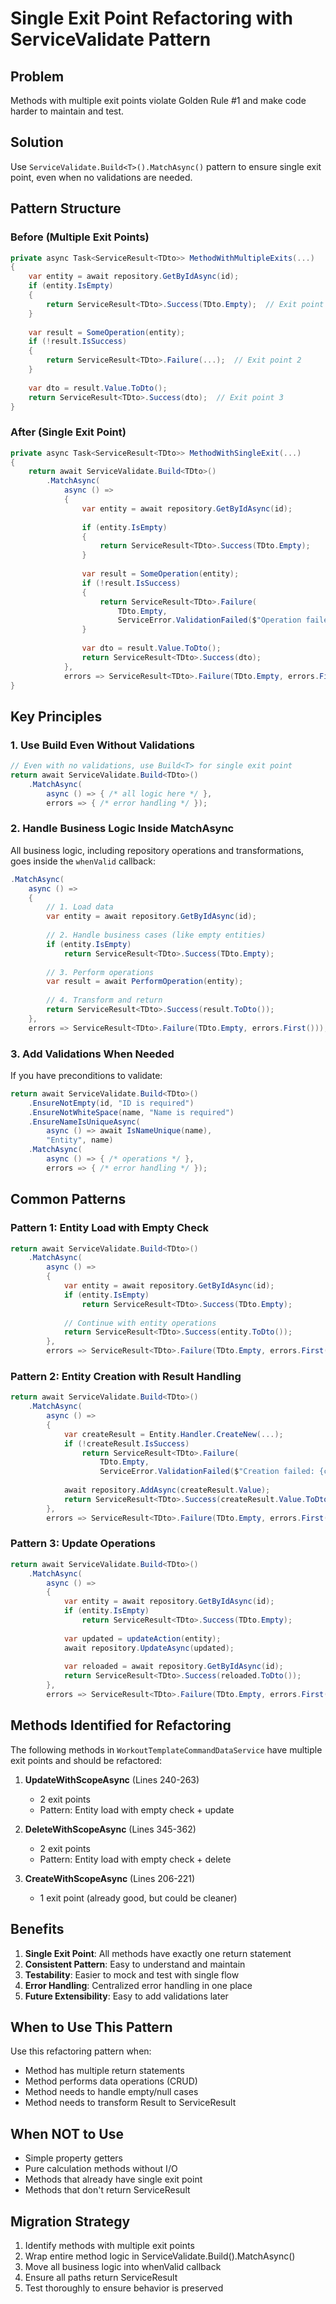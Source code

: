 # Single Exit Point Refactoring with ServiceValidate Pattern

## Problem
Methods with multiple exit points violate Golden Rule #1 and make code harder to maintain and test.

## Solution
Use `ServiceValidate.Build<T>().MatchAsync()` pattern to ensure single exit point, even when no validations are needed.

## Pattern Structure

### Before (Multiple Exit Points)
```csharp
private async Task<ServiceResult<TDto>> MethodWithMultipleExits(...)
{
    var entity = await repository.GetByIdAsync(id);
    if (entity.IsEmpty)
    {
        return ServiceResult<TDto>.Success(TDto.Empty);  // Exit point 1
    }
    
    var result = SomeOperation(entity);
    if (!result.IsSuccess)
    {
        return ServiceResult<TDto>.Failure(...);  // Exit point 2
    }
    
    var dto = result.Value.ToDto();
    return ServiceResult<TDto>.Success(dto);  // Exit point 3
}
```

### After (Single Exit Point)
```csharp
private async Task<ServiceResult<TDto>> MethodWithSingleExit(...)
{
    return await ServiceValidate.Build<TDto>()
        .MatchAsync(
            async () =>
            {
                var entity = await repository.GetByIdAsync(id);
                
                if (entity.IsEmpty)
                {
                    return ServiceResult<TDto>.Success(TDto.Empty);
                }
                
                var result = SomeOperation(entity);
                if (!result.IsSuccess)
                {
                    return ServiceResult<TDto>.Failure(
                        TDto.Empty,
                        ServiceError.ValidationFailed($"Operation failed: {result.Error?.Message}"));
                }
                
                var dto = result.Value.ToDto();
                return ServiceResult<TDto>.Success(dto);
            },
            errors => ServiceResult<TDto>.Failure(TDto.Empty, errors.First()));
}
```

## Key Principles

### 1. Use Build<T> Even Without Validations
```csharp
// Even with no validations, use Build<T> for single exit point
return await ServiceValidate.Build<TDto>()
    .MatchAsync(
        async () => { /* all logic here */ },
        errors => { /* error handling */ });
```

### 2. Handle Business Logic Inside MatchAsync
All business logic, including repository operations and transformations, goes inside the `whenValid` callback:
```csharp
.MatchAsync(
    async () =>
    {
        // 1. Load data
        var entity = await repository.GetByIdAsync(id);
        
        // 2. Handle business cases (like empty entities)
        if (entity.IsEmpty)
            return ServiceResult<TDto>.Success(TDto.Empty);
        
        // 3. Perform operations
        var result = await PerformOperation(entity);
        
        // 4. Transform and return
        return ServiceResult<TDto>.Success(result.ToDto());
    },
    errors => ServiceResult<TDto>.Failure(TDto.Empty, errors.First()));
```

### 3. Add Validations When Needed
If you have preconditions to validate:
```csharp
return await ServiceValidate.Build<TDto>()
    .EnsureNotEmpty(id, "ID is required")
    .EnsureNotWhiteSpace(name, "Name is required")
    .EnsureNameIsUniqueAsync(
        async () => await IsNameUnique(name),
        "Entity", name)
    .MatchAsync(
        async () => { /* operations */ },
        errors => { /* error handling */ });
```

## Common Patterns

### Pattern 1: Entity Load with Empty Check
```csharp
return await ServiceValidate.Build<TDto>()
    .MatchAsync(
        async () =>
        {
            var entity = await repository.GetByIdAsync(id);
            if (entity.IsEmpty)
                return ServiceResult<TDto>.Success(TDto.Empty);
            
            // Continue with entity operations
            return ServiceResult<TDto>.Success(entity.ToDto());
        },
        errors => ServiceResult<TDto>.Failure(TDto.Empty, errors.First()));
```

### Pattern 2: Entity Creation with Result Handling
```csharp
return await ServiceValidate.Build<TDto>()
    .MatchAsync(
        async () =>
        {
            var createResult = Entity.Handler.CreateNew(...);
            if (!createResult.IsSuccess)
                return ServiceResult<TDto>.Failure(
                    TDto.Empty,
                    ServiceError.ValidationFailed($"Creation failed: {createResult.Error?.Message}"));
            
            await repository.AddAsync(createResult.Value);
            return ServiceResult<TDto>.Success(createResult.Value.ToDto());
        },
        errors => ServiceResult<TDto>.Failure(TDto.Empty, errors.First()));
```

### Pattern 3: Update Operations
```csharp
return await ServiceValidate.Build<TDto>()
    .MatchAsync(
        async () =>
        {
            var entity = await repository.GetByIdAsync(id);
            if (entity.IsEmpty)
                return ServiceResult<TDto>.Success(TDto.Empty);
            
            var updated = updateAction(entity);
            await repository.UpdateAsync(updated);
            
            var reloaded = await repository.GetByIdAsync(id);
            return ServiceResult<TDto>.Success(reloaded.ToDto());
        },
        errors => ServiceResult<TDto>.Failure(TDto.Empty, errors.First()));
```

## Methods Identified for Refactoring

The following methods in `WorkoutTemplateCommandDataService` have multiple exit points and should be refactored:

1. **UpdateWithScopeAsync** (Lines 240-263)
   - 2 exit points
   - Pattern: Entity load with empty check + update

2. **DeleteWithScopeAsync** (Lines 345-362)
   - 2 exit points
   - Pattern: Entity load with empty check + delete

3. **CreateWithScopeAsync** (Lines 206-221)
   - 1 exit point (already good, but could be cleaner)

## Benefits

1. **Single Exit Point**: All methods have exactly one return statement
2. **Consistent Pattern**: Easy to understand and maintain
3. **Testability**: Easier to mock and test with single flow
4. **Error Handling**: Centralized error handling in one place
5. **Future Extensibility**: Easy to add validations later

## When to Use This Pattern

Use this refactoring pattern when:
- Method has multiple return statements
- Method performs data operations (CRUD)
- Method needs to handle empty/null cases
- Method needs to transform Result<T> to ServiceResult<T>

## When NOT to Use

- Simple property getters
- Pure calculation methods without I/O
- Methods that already have single exit point
- Methods that don't return ServiceResult<T>

## Migration Strategy

1. Identify methods with multiple exit points
2. Wrap entire method logic in ServiceValidate.Build<T>().MatchAsync()
3. Move all business logic into whenValid callback
4. Ensure all paths return ServiceResult<T>
5. Test thoroughly to ensure behavior is preserved